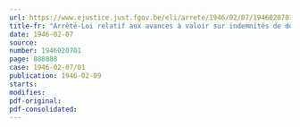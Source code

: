 ```yaml
---
url: https://www.ejustice.just.fgov.be/eli/arrete/1946/02/07/1946020701/justel
title-fr: "Arrêté-Loi relatif aux avances à valoir sur indemnités de dommages de guerre (abrogé par L 06-01-1950, art. 6)"
date: 1946-02-07
source:
number: 1946020701
page: 888888
case: 1946-02-07/01
publication: 1946-02-09
starts:
modifies:
pdf-original:
pdf-consolidated:
---
```


